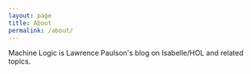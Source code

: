 ```yaml
---
layout: page
title: About
permalink: /about/
---
```


Machine Logic is Lawrence Paulson's blog on Isabelle/HOL and related topics.

